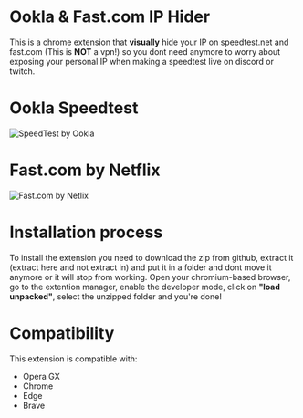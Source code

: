 # **Ookla & Fast.com IP Hider**
This is a chrome extension that **visually** hide your IP on speedtest.net and fast.com (This is **NOT** a vpn!) so you dont need anymore to worry about exposing your personal IP when making a speedtest live on discord or twitch.
# **Ookla Speedtest**
![SpeedTest by Ookla](https://i.imgur.com/26ynxis.jpg)
# **Fast.com by Netflix**
![Fast.com by Netlix](https://i.imgur.com/T6iIy02.jpg)
# **Installation process**
To install the extension you need to download the zip from github, extract it (extract here and not extract in) and put it in a folder and dont move it anymore or it will stop from working.
Open your chromium-based browser, go to the extention manager, enable the developer mode, click on **"load unpacked"**, select the unzipped folder and you're done!
# **Compatibility**
This extension is compatible with:
- Opera GX
- Chrome
- Edge
- Brave
